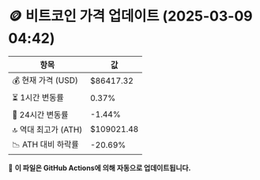 # 🪙 비트코인 가격 업데이트 (2025-03-09 04:42)

| 항목                | 값 |
|--------------------|----------------|
| 💰 현재 가격 (USD) | $86417.32 |
| ⏳ 1시간 변동률    | 0.37% |
| 📆 24시간 변동률   | -1.44% |
| 🔝 역대 최고가 (ATH) | $109021.48 |
| 📉 ATH 대비 하락률 | -20.69% |

🔄 **이 파일은 GitHub Actions에 의해 자동으로 업데이트됩니다.**

